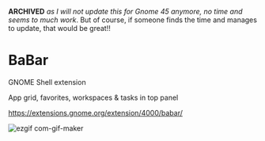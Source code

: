 **ARCHIVED** *as I will not update this for Gnome 45 anymore, no time and seems to much work*. But of course, if someone finds the time and manages to update, that would be great!!

# BaBar
GNOME Shell extension

App grid, favorites, workspaces & tasks in top panel

https://extensions.gnome.org/extension/4000/babar/

![ezgif com-gif-maker](https://user-images.githubusercontent.com/23138504/115955697-72373f00-a4f8-11eb-8bcb-059d920de888.gif)
